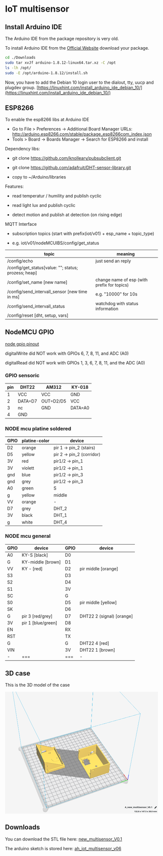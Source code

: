 # IoT multisensor

## Install Arduino IDE

The Arduino IDE from the package repository is very old.

To install Arduino IDE from the [Official Website](https://www.arduino.cc/en/Main/software) download your package.

```bash
cd ./Downloads
sudo tar xvJf arduino-1.8.12-linux64.tar.xz -C /opt
ls -lh /opt/
sudo -E /opt/arduino-1.8.12/install.sh
```

Now, you have to add the Debian 10 login user to the dialout, tty, uucp and plugdev group.
[https://linuxhint.com/install_arduino_ide_debian_10/](https://linuxhint.com/install_arduino_ide_debian_10/)

## ESP8266

To enable the esp8266 libs at Arduino IDE

* Go to File > Preferences -> Additional Board Manager URLs: http://arduino.esp8266.com/stable/package_esp8266com_index.json
* Tools > Board -> Boards Manager -> Search for ESP8266 and install

Dependency libs:

* git clone https://github.com/knolleary/pubsubclient.git

* git clone https://github.com/adafruit/DHT-sensor-library.git

* copy to ~/Arduino/libraries

Features:

* read temperatur / humility and publish cyclic

* read light lux and publish cyclic

* detect motion and publish at detection (on rising edge)

MQTT Interface

* subscription topics (start with prefix(iot/v01) + esp_name + topic_type)

* e.g. iot/v01/nodeMCUIBS/config/get_status

topic|meaning
-|-
/config/echo|just send an reply
/config/get_status[value: ""; status; prozess; heap]|
/config/set_name [new name]|change name of esp (with prefix for topics)
/config/send_intervall_sensor [new time in ms]|e.g. "10000" for 10s
/config/send_intervall_status|watchdog with status information
/config/reset [dht, setup, vars]|

## NodeMCU GPIO

[node gpio pinout](https://www.instructables.com/id/NodeMCU-ESP8266-Details-and-Pinout/)

digitalWrite did NOT work with GPIOs 6, 7, 8, 11, and ADC (A0)

digitalRead did NOT work with GPIOs 1, 3, 6, 7, 8, 11, and the ADC (A0)

### GPIO sensoric

pin|DHT22|AM312|KY-018
-|-|-|-
1|VCC|VCC|GND
2|DATA=D7|OUT=D2/D5|VCC
3|nc|GND|DATA=A0
4|GND||

### NODE mcu platine soldered

GPIO|platine-color|device
-|-|-
D2|orange|pir 1 -> pin_2 (stairs)
D5|yellow|pir 2 -> pin_2 (corridor)
3V|red|pir1/2 -> pin_1
3V|violett|pir1/2 -> pin_1
gnd|blue|pir1/2 -> pin_3
gnd|grey|pir1/2 -> pin_3
A0|green|S
g|yellow|middle
VV|orange|-
D7|grey|DHT_2
3V|black|DHT_1
g|white|DHT_4

### NODE mcu general

GPIO|device|GPIO|device
-|-|-|-
A0|KY-S [black]|D0|
G|KY-middle [brown]|D1|
VV|KY - [red] |D2|pir middle [orange]
S3||D3|
S2||D4|
S1||3V|
SC||G|
S0||D5|pir middle [yellow]
SK||D6|
G|pir 3 [red/grey]|D7|DHT22 2 (signal) [orange]
3V|pir 1 [blue/green]|D8|
EN||RX|
RST||TX|
G||G|DHT22 4 [red]
VIN||3V|DHT22 1 [brown]
-|===|===|-

## 3D case

This is the 3D model of the case

![multisensor_case_3d_model](multisensor_case_3d_model.png)

## Downloads

You can download the STL file here: [new_multisensor_V0.1](new_multisensor_V0.1.stl)

The arduino sketch is stored here: [ah_iot_multisensor_v06](ah_iot_multisensor_v06.ino)